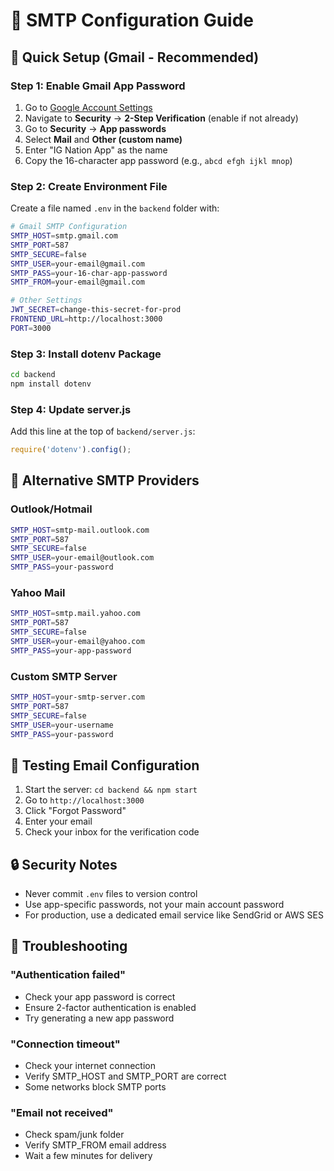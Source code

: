 # 📧 SMTP Configuration Guide

## 🚀 Quick Setup (Gmail - Recommended)

### Step 1: Enable Gmail App Password
1. Go to [Google Account Settings](https://myaccount.google.com/)
2. Navigate to **Security** → **2-Step Verification** (enable if not already)
3. Go to **Security** → **App passwords**
4. Select **Mail** and **Other (custom name)**
5. Enter "IG Nation App" as the name
6. Copy the 16-character app password (e.g., `abcd efgh ijkl mnop`)

### Step 2: Create Environment File
Create a file named `.env` in the `backend` folder with:

```bash
# Gmail SMTP Configuration
SMTP_HOST=smtp.gmail.com
SMTP_PORT=587
SMTP_SECURE=false
SMTP_USER=your-email@gmail.com
SMTP_PASS=your-16-char-app-password
SMTP_FROM=your-email@gmail.com

# Other Settings
JWT_SECRET=change-this-secret-for-prod
FRONTEND_URL=http://localhost:3000
PORT=3000
```

### Step 3: Install dotenv Package
```bash
cd backend
npm install dotenv
```

### Step 4: Update server.js
Add this line at the top of `backend/server.js`:
```javascript
require('dotenv').config();
```

## 🔧 Alternative SMTP Providers

### Outlook/Hotmail
```bash
SMTP_HOST=smtp-mail.outlook.com
SMTP_PORT=587
SMTP_SECURE=false
SMTP_USER=your-email@outlook.com
SMTP_PASS=your-password
```

### Yahoo Mail
```bash
SMTP_HOST=smtp.mail.yahoo.com
SMTP_PORT=587
SMTP_SECURE=false
SMTP_USER=your-email@yahoo.com
SMTP_PASS=your-app-password
```

### Custom SMTP Server
```bash
SMTP_HOST=your-smtp-server.com
SMTP_PORT=587
SMTP_SECURE=false
SMTP_USER=your-username
SMTP_PASS=your-password
```

## 🧪 Testing Email Configuration

1. Start the server: `cd backend && npm start`
2. Go to `http://localhost:3000`
3. Click "Forgot Password"
4. Enter your email
5. Check your inbox for the verification code

## 🔒 Security Notes

- Never commit `.env` files to version control
- Use app-specific passwords, not your main account password
- For production, use a dedicated email service like SendGrid or AWS SES

## 🐛 Troubleshooting

### "Authentication failed"
- Check your app password is correct
- Ensure 2-factor authentication is enabled
- Try generating a new app password

### "Connection timeout"
- Check your internet connection
- Verify SMTP_HOST and SMTP_PORT are correct
- Some networks block SMTP ports

### "Email not received"
- Check spam/junk folder
- Verify SMTP_FROM email address
- Wait a few minutes for delivery













